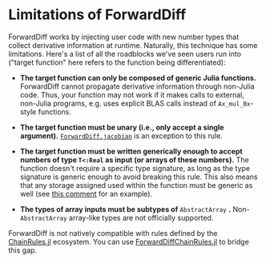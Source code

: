 # Limitations of ForwardDiff

ForwardDiff works by injecting user code with new number types that collect derivative
information at runtime. Naturally, this technique has some limitations. Here's a list
of all the roadblocks we've seen users run into ("target function" here refers to the
function being differentiated):

- **The target function can only be composed of generic Julia functions.** ForwardDiff cannot propagate derivative information through non-Julia code. Thus, your function may not work if it makes calls to external, non-Julia programs, e.g. uses explicit BLAS calls instead of `Ax_mul_Bx`-style functions.

- **The target function must be unary (i.e., only accept a single argument).** [`ForwardDiff.jacobian`](@ref) is an exception to this rule.

- **The target function must be written generically enough to accept numbers of type `T<:Real` as input (or arrays of these numbers).** The function doesn't require a specific type signature, as long as the type signature is generic enough to avoid breaking this rule. This also means that any storage assigned used within the function must be generic as well (see [this comment](https://github.com/JuliaDiff/ForwardDiff.jl/issues/136#issuecomment-237941790) for an example).

- **The types of array inputs must be subtypes of** `AbstractArray` **.** Non-`AbstractArray` array-like types are not officially supported.

ForwardDiff is not natively compatible with rules defined by the [ChainRules.jl](https://github.com/JuliaDiff/ChainRules.jl) ecosystem.
You can use [ForwardDiffChainRules.jl](https://github.com/ThummeTo/ForwardDiffChainRules.jl) to bridge this gap.
